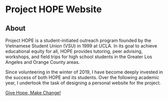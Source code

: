 Project HOPE Website
=======

## About

Project HOPE is a student-initiated outreach program founded by the Vietnamese Student Union (VSU) in 1999  at UCLA. In its goal to achieve educational equity for all, HOPE provides tutoring, peer advising, workshops, and field trips for high school students in the Greater Los Angeles and Orange County areas.

Since volunteering in the winter of 2019, I have become deeply invested in the success of both HOPE and its students. Over the following academic year, I undertook the task of designing a personal website for the project. 

[Give Hope, Make Change!](https://project-hope.site)
